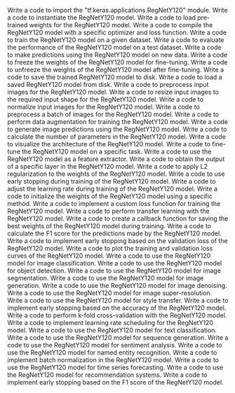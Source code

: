 Write a code to import the "tf.keras.applications.RegNetY120" module.
Write a code to instantiate the RegNetY120 model.
Write a code to load pre-trained weights for the RegNetY120 model.
Write a code to compile the RegNetY120 model with a specific optimizer and loss function.
Write a code to train the RegNetY120 model on a given dataset.
Write a code to evaluate the performance of the RegNetY120 model on a test dataset.
Write a code to make predictions using the RegNetY120 model on new data.
Write a code to freeze the weights of the RegNetY120 model for fine-tuning.
Write a code to unfreeze the weights of the RegNetY120 model after fine-tuning.
Write a code to save the trained RegNetY120 model to disk.
Write a code to load a saved RegNetY120 model from disk.
Write a code to preprocess input images for the RegNetY120 model.
Write a code to resize input images to the required input shape for the RegNetY120 model.
Write a code to normalize input images for the RegNetY120 model.
Write a code to preprocess a batch of images for the RegNetY120 model.
Write a code to perform data augmentation for training the RegNetY120 model.
Write a code to generate image predictions using the RegNetY120 model.
Write a code to calculate the number of parameters in the RegNetY120 model.
Write a code to visualize the architecture of the RegNetY120 model.
Write a code to fine-tune the RegNetY120 model on a specific task.
Write a code to use the RegNetY120 model as a feature extractor.
Write a code to obtain the output of a specific layer in the RegNetY120 model.
Write a code to apply L2 regularization to the weights of the RegNetY120 model.
Write a code to use early stopping during training of the RegNetY120 model.
Write a code to adjust the learning rate during training of the RegNetY120 model.
Write a code to initialize the weights of the RegNetY120 model using a specific method.
Write a code to implement a custom loss function for training the RegNetY120 model.
Write a code to perform transfer learning with the RegNetY120 model.
Write a code to create a callback function for saving the best weights of the RegNetY120 model during training.
Write a code to calculate the F1 score for the predictions made by the RegNetY120 model.
Write a code to implement early stopping based on the validation loss of the RegNetY120 model.
Write a code to plot the training and validation loss curves of the RegNetY120 model.
Write a code to use the RegNetY120 model for image classification.
Write a code to use the RegNetY120 model for object detection.
Write a code to use the RegNetY120 model for image segmentation.
Write a code to use the RegNetY120 model for image generation.
Write a code to use the RegNetY120 model for image denoising.
Write a code to use the RegNetY120 model for image super-resolution.
Write a code to use the RegNetY120 model for style transfer.
Write a code to implement early stopping based on the accuracy of the RegNetY120 model.
Write a code to perform k-fold cross-validation with the RegNetY120 model.
Write a code to implement learning rate scheduling for the RegNetY120 model.
Write a code to use the RegNetY120 model for text classification.
Write a code to use the RegNetY120 model for sequence generation.
Write a code to use the RegNetY120 model for sentiment analysis.
Write a code to use the RegNetY120 model for named entity recognition.
Write a code to implement batch normalization in the RegNetY120 model.
Write a code to use the RegNetY120 model for time series forecasting.
Write a code to use the RegNetY120 model for recommendation systems.
Write a code to implement early stopping based on the F1 score of the RegNetY120 model.